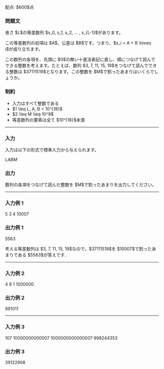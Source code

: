 
<div>

<span>

<span>

<p>
配点: $600$点
</p>

<div>

<section>

### **問題文**

<p>
長さ $L$の等差数列 $s_0, s_1, s_2, ... , s_{L-1}$があります。
</p>

<p>
この等差数列の初項は $A$、公差は $B$です。つまり、$s_i = A + B \times i$が成り立ちます。
</p>

<p>
この数列の各項を、先頭に $0$の無い十進法表記に直し、順につなげて読んでできる整数を考えます。たとえば、数列 $3, 7, 11, 15, 19$をつなげて読んでできる整数は $37111519$となります。この整数を $M$で割ったあまりはいくらでしょうか。
</p>

</section>

</div>

<div>

<section>

### **制約**

<ul>

<li>
入力はすべて整数である
</li>

<li>
$1 \leq L, A, B < 10^{18}$
</li>

<li>
$2 \leq M \leq 10^9$
</li>

<li>
等差数列の要素は全て $10^{18}$未満
</li>

</ul>

</section>

</div>

---

<div>

<div>

<section>

### **入力**

<p>
入力は以下の形式で標準入力から与えられます。
</p>

<div>

$L$$A$$B$$M$
</div>

</section>

</div>

<div>

<section>

### **出力**

<p>
数列の各項をつなげて読んだ整数を $M$で割ったあまりを出力してください。
</p>

</section>

</div>

</div>

---

<div>

<section>

### **入力例 1**

<div>

5 3 4 10007

</div>

</section>

</div>

<div>

<section>

### **出力例 1**

<div>

5563

</div>

<p>
考える等差数列は $3, 7, 11, 15, 19$なので，$37111519$を $10007$で割ったあまりである $5563$が答えです．
</p>

</section>

</div>

---

<div>

<section>

### **入力例 2**

<div>

4 8 1 1000000

</div>

</section>

</div>

<div>

<section>

### **出力例 2**

<div>

891011

</div>

</section>

</div>

---

<div>

<section>

### **入力例 3**

<div>

107 10000000000007 1000000000000007 998244353

</div>

</section>

</div>

<div>

<section>

### **出力例 3**

<div>

39122908

</div>

</section>

</div>

</span>

</span>

</div>
